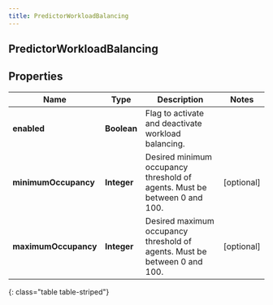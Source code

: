 ```yaml
---
title: PredictorWorkloadBalancing
---
```

## PredictorWorkloadBalancing


## Properties

| Name | Type | Description | Notes |
| ------------ | ------------- | ------------- | ------------- |
| **enabled** | <!----><!---->**Boolean**<!----> | Flag to activate and deactivate workload balancing. |  |
| **minimumOccupancy** | <!----><!---->**Integer**<!----> | Desired minimum occupancy threshold of agents. Must be between 0 and 100. |  [optional] |
| **maximumOccupancy** | <!----><!---->**Integer**<!----> | Desired maximum occupancy threshold of agents. Must be between 0 and 100. |  [optional] |
{: class="table table-striped"}



